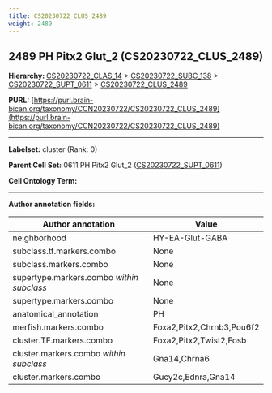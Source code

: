 ```yaml
---
title: CS20230722_CLUS_2489
weight: 2489
---
```

## 2489 PH Pitx2 Glut_2 (CS20230722_CLUS_2489)
<b>Hierarchy: </b>
[CS20230722_CLAS_14](../CS20230722_CLAS_14) >
[CS20230722_SUBC_138](../CS20230722_SUBC_138) >
[CS20230722_SUPT_0611](../CS20230722_SUPT_0611) >
[CS20230722_CLUS_2489](../CS20230722_CLUS_2489)

**PURL:** [https://purl.brain-bican.org/taxonomy/CCN20230722/CS20230722_CLUS_2489](https://purl.brain-bican.org/taxonomy/CCN20230722/CS20230722_CLUS_2489)

---


**Labelset:** cluster (Rank: 0)

**Parent Cell Set:** 0611 PH Pitx2 Glut_2 ([CS20230722_SUPT_0611](../CS20230722_SUPT_0611))



**Cell Ontology Term:** 

[MARKER GENES.]: #


---

[TRANSFERRED ANNOTATIONS.]: #


[AUTHOR ANNOTATION FIELDS.]: #


**Author annotation fields:**

| Author annotation | Value |
|-------------------|-------|
|neighborhood|HY-EA-Glut-GABA|
|subclass.tf.markers.combo|None|
|subclass.markers.combo|None|
|supertype.markers.combo _within subclass_|None|
|supertype.markers.combo|None|
|anatomical_annotation|PH|
|merfish.markers.combo|Foxa2,Pitx2,Chrnb3,Pou6f2|
|cluster.TF.markers.combo|Foxa2,Pitx2,Twist2,Fosb|
|cluster.markers.combo _within subclass_|Gna14,Chrna6|
|cluster.markers.combo|Gucy2c,Ednra,Gna14|

